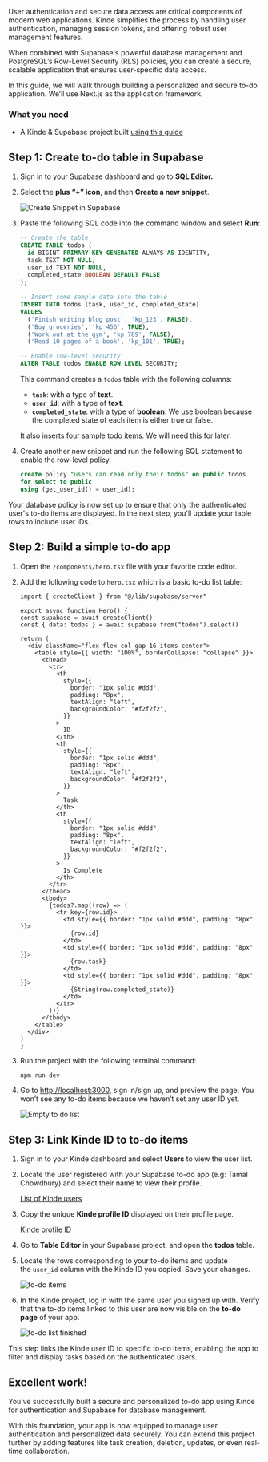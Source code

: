 
User authentication and secure data access are critical components of modern web applications. Kinde simplifies the process by handling user authentication, managing session tokens, and offering robust user management features.

When combined with Supabase's powerful database management and PostgreSQL’s Row-Level Security (RLS) policies, you can create a secure, scalable application that ensures user-specific data access.

In this guide, we will walk through building a personalized and secure to-do application. We’ll use Next.js as the application framework.

### What you need

- A Kinde & Supabase project built [using this guide](/integrate/third-party-tools/kinde-supabase/)

## Step 1: Create to-do table in Supabase

1. Sign in to your Supabase dashboard and go to **SQL Editor.**
2. Select the **plus “+” icon**, and then **Create a new snippet**.
    
    ![Create Snippet in Supabase](https://imagedelivery.net/skPPZTHzSlcslvHjesZQcQ/ee3d1db7-9029-4ea1-9d76-f573af311b00/public)
    
3. Paste the following SQL code into the command window and select **Run**:
    
    ```sql
    -- Create the table
    CREATE TABLE todos (
      id BIGINT PRIMARY KEY GENERATED ALWAYS AS IDENTITY,
      task TEXT NOT NULL,
      user_id TEXT NOT NULL,
      completed_state BOOLEAN DEFAULT FALSE
    );
    
    -- Insert some sample data into the table
    INSERT INTO todos (task, user_id, completed_state)
    VALUES
      ('Finish writing blog post', 'kp_123', FALSE),
      ('Buy groceries', 'kp_456', TRUE),
      ('Work out at the gym', 'kp_789', FALSE),
      ('Read 10 pages of a book', 'kp_101', TRUE);
    
    -- Enable row-level security
    ALTER TABLE todos ENABLE ROW LEVEL SECURITY;
    ```
    
    This command creates a `todos` table with the following columns:
    
    - **`task`**: with a type of **text**.
    - **`user_id`**: with a type of **text**.
    - **`completed_state`**: with a type of **boolean**. We use boolean because the completed state of each item is either true or false.
    
    It also inserts four sample todo items. We will need this for later.
    
4. Create another new snippet and run the following SQL statement to enable the row-level policy.
    
    ```sql
    create policy "users can read only their todos" on public.todos
    for select to public
    using (get_user_id() = user_id);
    ```
    

Your database policy is now set up to ensure that only the authenticated user's to-do items are displayed. In the next step, you'll update your table rows to include user IDs.

## **Step 2: Build a simple to-do app**

1. Open the `/components/hero.tsx` file with your favorite code editor.
2. Add the following code to `hero.tsx` which is a basic to-do list table:
    
    ```tsx
    import { createClient } from "@/lib/supabase/server"
    
    export async function Hero() {
    const supabase = await createClient()
    const { data: todos } = await supabase.from("todos").select()
    
    return (
      <div className="flex flex-col gap-16 items-center">
        <table style={{ width: "100%", borderCollapse: "collapse" }}>
          <thead>
            <tr>
              <th
                style={{
                  border: "1px solid #ddd",
                  padding: "8px",
                  textAlign: "left",
                  backgroundColor: "#f2f2f2",
                }}
              >
                ID
              </th>
              <th
                style={{
                  border: "1px solid #ddd",
                  padding: "8px",
                  textAlign: "left",
                  backgroundColor: "#f2f2f2",
                }}
              >
                Task
              </th>
              <th
                style={{
                  border: "1px solid #ddd",
                  padding: "8px",
                  textAlign: "left",
                  backgroundColor: "#f2f2f2",
                }}
              >
                Is Complete
              </th>
            </tr>
          </thead>
          <tbody>
            {todos?.map((row) => (
              <tr key={row.id}>
                <td style={{ border: "1px solid #ddd", padding: "8px" }}>
                  {row.id}
                </td>
                <td style={{ border: "1px solid #ddd", padding: "8px" }}>
                  {row.task}
                </td>
                <td style={{ border: "1px solid #ddd", padding: "8px" }}>
                  {String(row.completed_state)}
                </td>
              </tr>
            ))}
          </tbody>
        </table>
      </div>
    )
    }
    ```
    
3. Run the project with the following terminal command:
    
    ```bash
    npm run dev
    ```
    
4. Go to [http://localhost:3000](http://localhost:3000/), sign in/sign up, and preview the page. You won’t see any to-do items because we haven’t set any user ID yet.
    
    ![Empty to do list](https://imagedelivery.net/skPPZTHzSlcslvHjesZQcQ/a7a2213e-a5db-43cd-7d12-b33bb2cc6100/public)
    

## **Step 3: Link Kinde ID to to-do items**

1. Sign in to your Kinde dashboard and select **Users** to view the user list.
2. Locate the user registered with your Supabase to-do app (e.g: Tamal Chowdhury) and select their name to view their profile.
    
    [List of Kinde users](https://imagedelivery.net/skPPZTHzSlcslvHjesZQcQ/9a063bd4-4aaf-4f7d-d4d2-2e9425a06f00/public)
    
3. Copy the unique **Kinde profile ID** displayed on their profile page.
    
    [Kinde profile ID](https://imagedelivery.net/skPPZTHzSlcslvHjesZQcQ/8ca5c4de-0a28-4f1a-8baa-e960d79c3e00/public)
    
4. Go to **Table Editor** in your Supabase project, and open the **todos** table.
5. Locate the rows corresponding to your to-do items and update the `user_id` column with the Kinde ID you copied. Save your changes.
    
    ![to-do items](https://imagedelivery.net/skPPZTHzSlcslvHjesZQcQ/bf7a1ea7-0cb8-4512-3935-55b5d03f1e00/public)
    
6. In the Kinde project, log in with the same user you signed up with. Verify that the to-do items linked to this user are now visible on the **to-do page** of your app.
    
    ![to-do list finished](https://imagedelivery.net/skPPZTHzSlcslvHjesZQcQ/fc135833-78c1-4277-e3d1-6f92cfcad600/public)
    

This step links the Kinde user ID to specific to-do items, enabling the app to filter and display tasks based on the authenticated users.

## Excellent work!

You’ve successfully built a secure and personalized to-do app using Kinde for authentication and Supabase for database management.

With this foundation, your app is now equipped to manage user authentication and personalized data securely. You can extend this project further by adding features like task creation, deletion, updates, or even real-time collaboration.
